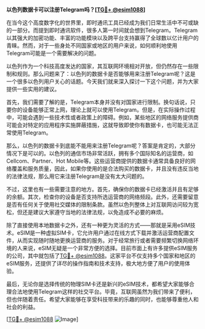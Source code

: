 **以色列数据卡可以注册Telegram吗？[[TG💪+ @esim1088](https://t.me/s/esim1088)]**

在当今这个高度数字化的世界里，即时通讯工具已经成为我们日常生活中不可或缺的一部分。而提到即时通讯软件，很多人第一时间就会想到Telegram。Telegram以其强大的加密功能、丰富的功能模块以及跨平台支持赢得了全球数以亿计用户的青睐。然而，对于一些身处不同国家或地区的用户来说，如何顺利地使用Telegram可能是一个需要解决的问题。

以色列作为一个科技高度发达的国家，其互联网环境相对开放，但仍然存在一些限制和规则。那么问题来了：以色列的数据卡是否能够用来注册Telegram呢？这是一个很多以色列用户关心的话题。今天我们就来深入探讨一下这个问题，并为大家提供一些实用的建议。

首先，我们需要了解的是，Telegram本身并没有对国家进行限制。换句话说，只要你的设备能够正常上网，理论上就可以使用Telegram。但是，在实际操作过程中，可能会遇到一些技术性或者政策上的障碍。例如，某些地区的网络服务提供商可能会对特定的应用程序实施屏蔽措施，这就导致即使你有数据卡，也可能无法正常使用Telegram。

那么，以色列的数据卡到底能不能用来注册Telegram呢？答案是肯定的，大部分情况下是可以的。以色列的通信市场非常活跃，拥有多个国际知名的运营商，如Cellcom、Partner、Hot Mobile等。这些运营商提供的数据卡通常具备良好的网络覆盖和服务质量，因此，如果你使用的是合法购买的数据卡，并且没有违反当地的法律法规，那么用它来注册Telegram是没有太大问题的。

不过，这里也有一些需要注意的地方。首先，确保你的数据卡已经激活并且有足够的余额。其次，检查你的设备是否支持所选运营商的网络频段。此外，还需要留意是否有任何关于使用社交媒体的限制条款。虽然以色列整体上对互联网访问较为宽松，但还是建议大家遵守当地的法律法规，以免造成不必要的麻烦。

除了直接使用本地数据卡之外，还有一种更为灵活的方式——那就是采用eSIM技术。eSIM是一种虚拟SIM卡，它允许用户通过在线方式下载并激活运营商配置文件，从而实现随时随地更换运营商的服务。对于经常旅行或者需要频繁切换网络环境的人来说，eSIM无疑是一个非常方便的选择。目前市面上有许多提供eSIM服务的公司，其中就包括了[TG💪+ @esim1088](https://t.me/s/esim1088)。这家平台不仅支持多个国家和地区的eSIM服务，还提供了详尽的操作指南和技术支持，极大地方便了用户的使用体验。

最后，无论你是选择传统的物理SIM卡还是新兴的eSIM技术，都希望大家能够合理合法地使用Telegram这样的社交平台。毕竟，互联网虽然为我们带来了便利，但也伴随着责任。希望大家能够在享受科技带来的乐趣的同时，也能够尊重他人和社会的利益。

[[TG💪+ @esim1088](https://t.me/s/esim1088) ![Image](https://i.postimg.cc/4NQfJmqS/Snipaste-2025-05-13-00-14-12.png)]